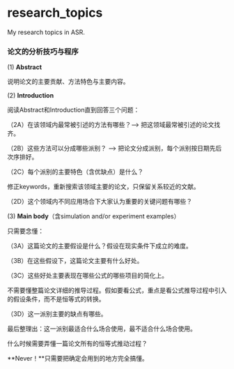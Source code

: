 # research_topics

My research topics in ASR.

### 论文的分析技巧与程序

(1) **Abstract**

说明论文的主要贡献、方法特色与主要内容。

(2) **Introduction**

阅读Abstract和Introduction直到回答三个问题：

（2A）在该领域内最常被引述的方法有哪些？--> 把这领域最常被引述的论文找齐。

（2B）这些方法可以分成哪些派别？ --> 把论文分成派别，每个派别按日期先后次序排好。

（2C）每个派别的主要特色（含优缺点）是什么？

修正keywords，重新搜索该领域主要的论文，只保留关系较近的文献。

（2D）这个领域内不同应用场合下大家认为重要的关键问题有哪些？

(3) **Main body**（含simulation and/or experiment examples）

只需要念懂：

（3A）这篇论文的主要假设是什么？假设在现实条件下成立的难度。

（3B）在这些假设下，这篇论文主要有什么好处。

（3C）这些好处主要表现在哪些公式的哪些项目的简化上。

不需要懂整篇论文详细的推导过程。假如要看公式，重点是看公式推导过程中引入的假设条件，而不是恒等式的转换。

（3D）这一派别主要的缺点有哪些。

最后整理出：这一派别最适合什么场合使用，最不适合什么场合使用。



什么时候需要弄懂一篇论文所有的恒等式推动过程？

**Never！**只需要把确定会用到的地方完全搞懂。

